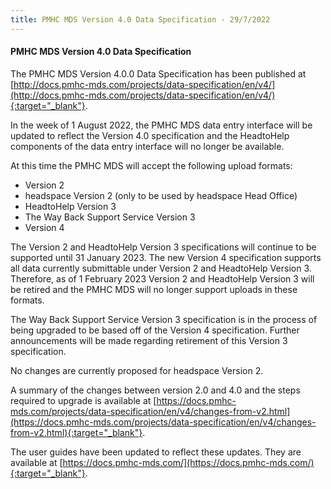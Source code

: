 ```yaml
---
title: PMHC MDS Version 4.0 Data Specification - 29/7/2022
---
```


#### PMHC MDS Version 4.0 Data Specification

The PMHC MDS Version 4.0.0 Data Specification has been published at
[http://docs.pmhc-mds.com/projects/data-specification/en/v4/](http://docs.pmhc-mds.com/projects/data-specification/en/v4/){:target="_blank"}.

In the week of 1 August 2022, the PMHC MDS data entry interface will be
updated to reflect the Version 4.0 specification and the HeadtoHelp
components of the data entry interface will no longer be available.

At this time the PMHC MDS will accept the following upload formats:
* Version 2
* headspace Version 2 (only to be used by headspace Head Office)
* HeadtoHelp Version 3
* The Way Back Support Service Version 3
* Version 4

The Version 2 and HeadtoHelp Version 3 specifications will continue to be
supported until 31 January 2023. The new Version 4 specification supports
all data currently submittable under Version 2 and HeadtoHelp Version 3.
Therefore, as of 1 February 2023 Version 2 and HeadtoHelp Version 3 will
be retired and the PMHC MDS will no longer support uploads in these formats.

The Way Back Support Service Version 3 specification is in the process of
being upgraded to be based off of the Version 4 specification. Further
announcements will be made regarding retirement of this Version 3 specification.

No changes are currently proposed for headspace Version 2.

A summary of the changes between version 2.0 and 4.0 and the steps required
to upgrade is available at
[https://docs.pmhc-mds.com/projects/data-specification/en/v4/changes-from-v2.html](https://docs.pmhc-mds.com/projects/data-specification/en/v4/changes-from-v2.html){:target="_blank"}.

The user guides have been updated to reflect these updates. They are available
at [https://docs.pmhc-mds.com/](https://docs.pmhc-mds.com/){:target="_blank"}.
